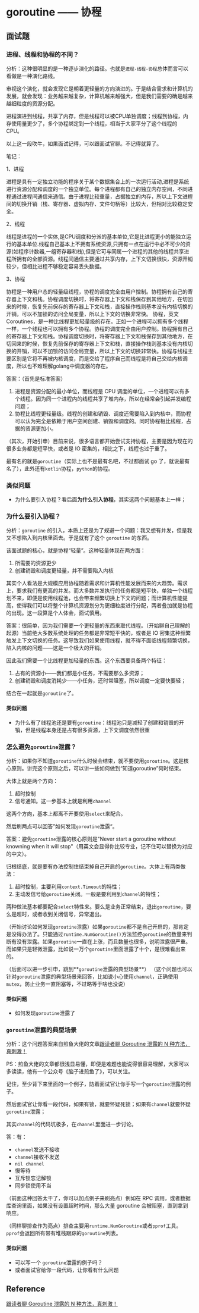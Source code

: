 # goroutine —— 协程

## 面试题

### 进程、线程和协程的不同？

分析：这种很明显的是一种逐步演化的路径。也就是`进程-线程-协程`总体而言可以看做是一种演化路线。

审视这个演化，就会发现它是朝着更轻量的方向演进的。于是结合需求和计算机的发展，就会发现：业务越来越复杂，计算机越来越强大，但是我们需要的确是越来越细粒度的资源分配。

进程演进到线程，共享了内存，但是线程可以被CPU单独调度；线程到协程，内存使用量更少了，多个协程绑定到一个线程，相当于大家平分了这个线程的 CPU。

以上这一段吹牛，如果面试记得，可以跟面试官聊。不记得就算了。

笔记：　　
 
1、进程

进程是具有一定独立功能的程序关于某个数据集合上的一次运行活动,进程是系统进行资源分配和调度的一个独立单位。每个进程都有自己的独立内存空间，不同进程通过进程间通信来通信。由于进程比较重量，占据独立的内存，所以上下文进程间的切换开销（栈、寄存器、虚拟内存、文件句柄等）比较大，但相对比较稳定安全。

2、线程

线程是进程的一个实体,是CPU调度和分派的基本单位,它是比进程更小的能独立运行的基本单位.线程自己基本上不拥有系统资源,只拥有一点在运行中必不可少的资源(如程序计数器,一组寄存器和栈),但是它可与同属一个进程的其他的线程共享进程所拥有的全部资源。线程间通信主要通过共享内存，上下文切换很快，资源开销较少，但相比进程不够稳定容易丢失数据。

3、协程

协程是一种用户态的轻量级线程，协程的调度完全由用户控制。协程拥有自己的寄存器上下文和栈。协程调度切换时，将寄存器上下文和栈保存到其他地方，在切回来的时候，恢复先前保存的寄存器上下文和栈，直接操作栈则基本没有内核切换的开销，可以不加锁的访问全局变量，所以上下文的切换非常快。
协程，英文Coroutines，是一种比线程更加轻量级的存在。正如一个进程可以拥有多个线程一样，一个线程也可以拥有多个协程。协程的调度完全由用户控制。协程拥有自己的寄存器上下文和栈。协程调度切换时，将寄存器上下文和栈保存到其他地方，在切回来的时候，恢复先前保存的寄存器上下文和栈，直接操作栈则基本没有内核切换的开销，可以不加锁的访问全局变量，所以上下文的切换非常快。协程与线程主要区别是它将不再被内核调度，而是交给了程序自己而线程是将自己交给内核调度，所以也不难理解golang中调度器的存在。

答案：（首先是标准答案）
1. 进程是资源分配的最小单位，而线程是 CPU 调度的单位，一个进程可以有多个线程。因为同一个进程内的线程共享了堆内存，所以在经常会引起并发编程问题；
2. 协程比线程更轻量级。线程的创建和销毁、调度还需要陷入到内核中，而协程可以认为完全是依赖于用户空间创建、销毁和调度的。同时协程相比线程，占据的资源更加小。

（其次，开始引申）目前来说，很多语言都开始尝试支持协程，主要是因为现在的很多业务都是短平快，或者是 IO 密集的，相比之下，线程也过于重了。

最有名的就是`goroutine`（实际上也不是最有名吧，不过都面试 go 了，就说最有名了），此外还有`kotlin`协程，`python`的协程。

### 类似问题
- 为什么要引入协程？看后面**为什么引入协程**，其实这两个问题基本上一样；


### 为什么要引入协程？

分析：`goroutine` 的引入，本质上还是为了规避一个问题：我又想有并发，但是我又不想陷入到内核里面去。于是就有了这个 `goroutine` 的东西。

该面试题的核心，就是协程“轻量”。这种轻量体现在两方面：
1. 所需要的资源更少
2. 创建销毁和调度更轻量，并不需要陷入内核

其实个人看法是大规模应用协程随着需求和计算机性能发展而来的大趋势。需求上，要求我们有更高的并发。而大多数并发执行的任务都是短平快，单独一个线程划不来，即便是使用线程池，也会带来频繁切换上下文的问题；而计算机性能提高，使得我们可以将整个计算机资源划分为更细粒度进行分配，两者叠加就是协程的出现。这一段算是个人体会，面试慎用。

答案：很简单，因为我们需要一个更轻量的东西来取代线程。（开始聊自己理解的起源）当前绝大多数系统处理的任务都是非常短平快的，或者是 IO 密集这种频繁触发上下文切换的任务。这导致我们如果使用线程，就不得不面临线程频繁切换，陷入内核的问题——这是一个极大的开销。

因此我们需要一个比线程更加轻量的东西。这个东西要具备两个特征：
1. 占有的资源小——我们都是小任务，不需要那么多资源；
2. 创建销毁和调度消耗少——小任务，还时常阻塞，所以调度一定要快要轻；

结合在一起就是`goroutine`了。

#### 类似问题
- 为什么有了线程池还是要有`goroutine`：线程池只是减轻了创建和销毁的开销，但是线程本身还是占有很多资源，上下文调度依然很重

### 怎么避免`goroutine`泄露？

分析：如果你不知道`goroutine`什么时候会结束，就不要使用`goroutine`。这是核心原则。讲完这个原则之后，可以讲一些如何做到“知道goroutine”何时结束。

大体上就是两个方向：
1. 超时控制
2. 信号通知。这一步基本上就是利用`channel`

这两个方向，基本上都离不开要使用`select`来配合。

然后刷两点可以回答”如何发现`goroutine`泄露“。

答案：避免`goroutine`泄露的核心原则是"Never start a goroutine without knowning when it will stop"（用英文会显得你比较专业，记不住可以替换为对应的中文）。

归根结底，就是要有办法控制住结束掉自己开启的`goroutine`。大体上有两类做法：
1. 超时控制，主要利用`context.Timeout`的特性；
2. 主动发信号给`goroutine`关闭。一般是要利用到`channel`的特性；

两种做法基本都要配合`select`特性来。要么是业务正常结束，退出`goroutine`，要么是超时，或者收到关闭信号，异常退出。

（开始讨论如何发现`goroutine`泄露）如果`goroutine`都不是自己开启的，那肯定是没得办法了。只能通过`runtime.NumGoroutine()`方法监控`goroutine`的数量来判断有没有泄露。如果`goroutine`一直在上涨，而且数量也很多，说明泄露很严重。而如果只是轻微泄露，比如说一万个`goroutine`里面泄露了十个，是很难看出来的。

（后面可以进一步引申，跳到**`goroutine`泄露的典型场景**）
（这个问题也可以针对`goroutine`泄露的典型场景来回答，比如说小心使用`channel`，正确使用`mutex`，防止业务一直阻塞等，不过略等于啥也没说）

#### 类似问题
- 如何发现`goroutine`泄露了

### `goroutine`泄露的典型场景

分析：这个问题答案来自煎鱼大佬的文章[跟读者聊 Goroutine 泄露的 N 种方法，真刺激！](https://blog.csdn.net/EDDYCJY/article/details/115535237)

PS：煎鱼大佬的文章都很浅显易懂，即便是难题也能说得很容易理解，大家可以多读读，他有一个公众号《脑子进煎鱼了》，可以关注。

记住，至少背下来里面的一个例子，防着面试官让你手写一个`goroutine`泄露的例子。

然后面试官让你看一段代码，如果有锁，就要怀疑死锁；如果有`channel`就要怀疑`goroutine`泄露；

其实`channel`的代码坑极多，在`channel`里面进一步讨论。

答：有：
- `channel`发送不接收
- `channel`接收不发送
- `nil channel`
- 慢等待
- 互斥锁忘记解锁
- 同步锁使用不当

（前面这种回答太干了，你可以加点例子来刷亮点）例如在 RPC 调用，或者数据库查询里面，如果没有设置超时时间，那么大量 goroutine 会被阻塞，直到拿到响应。

（同样聊排查作为亮点）排查主要用`runtime.NumGoroutine`或者`pprof`工具。`pprof`会返回所有带有堆栈跟踪的`goroutine`列表。

#### 类似问题
- 可以写一个 `goroutine`泄露的例子吗？
- 或者面试官给你一段代码，让你看有什么问题

## Reference
[跟读者聊 Goroutine 泄露的 N 种方法，真刺激！](https://blog.csdn.net/EDDYCJY/article/details/115535237)


